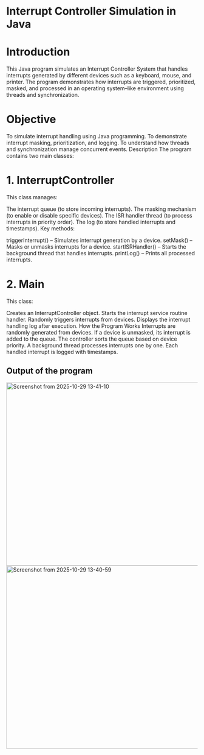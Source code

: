 # Interrupt Controller Simulation in Java

# Introduction
This Java program simulates an Interrupt Controller System that handles interrupts generated by different devices such as a keyboard, mouse, and printer.
The program demonstrates how interrupts are triggered, prioritized, masked, and processed in an operating system–like environment using threads and synchronization.

# Objective
To simulate interrupt handling using Java programming.
To demonstrate interrupt masking, prioritization, and logging.
To understand how threads and synchronization manage concurrent events.
Description
The program contains two main classes:

# 1. InterruptController
This class manages:

The interrupt queue (to store incoming interrupts).
The masking mechanism (to enable or disable specific devices).
The ISR handler thread (to process interrupts in priority order).
The log (to store handled interrupts and timestamps).
Key methods:

triggerInterrupt() – Simulates interrupt generation by a device.
setMask() – Masks or unmasks interrupts for a device.
startISRHandler() – Starts the background thread that handles interrupts.
printLog() – Prints all processed interrupts.

# 2. Main
This class:

Creates an InterruptController object.
Starts the interrupt service routine handler.
Randomly triggers interrupts from devices.
Displays the interrupt handling log after execution.
How the Program Works
Interrupts are randomly generated from devices.
If a device is unmasked, its interrupt is added to the queue.
The controller sorts the queue based on device priority.
A background thread processes interrupts one by one.
Each handled interrupt is logged with timestamps.
## Output of the program

<img width="868" height="481" alt="Screenshot from 2025-10-29 13-41-10" src="https://github.com/user-attachments/assets/0d402bfd-71c9-4447-8f72-8a75965b16df" />
<img width="868" height="481" alt="Screenshot from 2025-10-29 13-40-59" src="https://github.com/user-attachments/assets/662916ef-99de-49f2-bae2-ee01f87a7465" />

